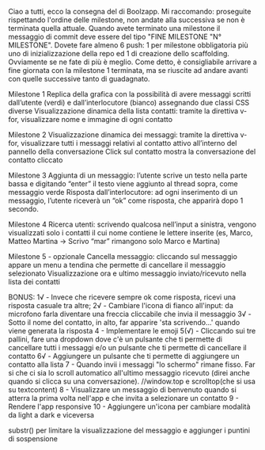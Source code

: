Ciao a tutti, ecco la consegna del di Boolzapp. Mi raccomando: proseguite rispettando l'ordine delle milestone, non andate alla successiva se non è terminata quella attuale. Quando avete terminato una milestone il messaggio di commit deve essere del tipo "FINE MILESTONE "N° MILESTONE". Dovete fare almeno 6 push: 1 per milestone obbligatoria più uno di inizializzazione della repo ed 1 di creazione dello scaffolding. Ovviamente se ne fate di più è meglio. Come detto, è consigliabile arrivare a fine giornata con la milestone 1 terminata, ma se riuscite ad andare avanti con quelle successive tanto di guadagnato.



Milestone 1
Replica della grafica con la possibilità di avere messaggi scritti dall’utente (verdi) e dall’interlocutore (bianco) assegnando due classi CSS diverse
Visualizzazione dinamica della lista contatti: tramite la direttiva v-for, visualizzare nome e immagine di ogni contatto


Milestone 2
Visualizzazione dinamica dei messaggi: tramite la direttiva v-for, visualizzare tutti i messaggi relativi al contatto attivo all’interno del pannello della conversazione
Click sul contatto mostra la conversazione del contatto cliccato


Milestone 3
Aggiunta di un messaggio: l’utente scrive un testo nella parte bassa e digitando “enter” il testo viene aggiunto al thread sopra, come messaggio verde
Risposta dall’interlocutore: ad ogni inserimento di un messaggio, l’utente riceverà un “ok” come risposta, che apparirà dopo 1 secondo.


Milestone 4
Ricerca utenti: scrivendo qualcosa nell’input a sinistra, vengono visualizzati solo i contatti il cui nome contiene le lettere inserite (es, Marco, Matteo Martina -> Scrivo “mar” rimangono solo Marco e Martina)


Milestone 5 - opzionale
Cancella messaggio: cliccando sul messaggio appare un menu a tendina che permette di cancellare il messaggio selezionato
Visualizzazione ora e ultimo messaggio inviato/ricevuto nella lista dei contatti 


BONUS:
1√ - Invece che ricevere sempre ok come risposta, ricevi una risposta casuale tra altre;
2√ - Cambiare l'icona di fianco all'input: da microfono farla diventare una freccia cliccabile che invia il messaggio
3√ - Sotto il nome del contatto, in alto, far apparire 'sta scrivendo...' quando viene generata la risposta
4 - Implementare le emoji
5(√) - Cliccando sui tre pallini, fare una dropdown dove c'è un pulsante che ti permette di cancellare tutti i messaggi e/o un pulsante che ti permette di cancellare il contatto
6√ - Aggiungere un pulsante che ti permette di aggiungere un contatto alla lista
7 - Quando invii i messaggi "lo schermo" rimane fisso. Far si che ci sia lo scroll automatico all'ultimo messaggio ricevuto (direi anche quando si clicca su una conversazione). //window.top e scrolltop(che si usa su textcontent)
8 - Visualizzare un messaggio di benvenuto quando si atterra la prima volta nell'app e che invita a selezionare un contatto
9 - Rendere l'app responsive
10 - Aggiungere un'icona per cambiare modalità da light a dark e viceversa


substr() per limitare la visualizzazione del messaggio e aggiunger i puntini di sospensione
